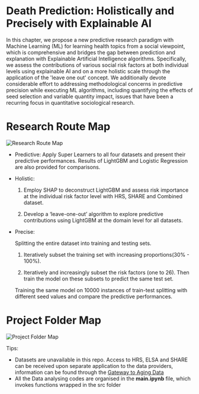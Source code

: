 # Death Prediction: Holistically and Precisely with Explainable AI 
In this chapter, we propose a new predictive research paradigm with Machine Learning (ML) for learning health topics from a social viewpoint, which is comprehensive and bridges the gap between prediction and explanation with Explainable Artificial Intelligence algorithms. Specifically, we assess the contributions of various social risk factors at both individual levels using explainable AI and on a more holistic scale through the application of the 'leave one out' concept. We additionally devote considerable effort to addressing methodological concerns in predictive precision while executing ML algorithms, including quantifying the effects of seed selection and variable quantity impact, issues that have been a recurring focus in quantitative sociological research.

# Research Route Map 
![Research Route Map](https://github.com/vallerrr/OX_thesis/blob/main/graphs/intro/FlowChart.png)

- Predictive:
  Apply Super Learners to all four datasets and present their predictive performances. Results of LightGBM and Logistic Regression are also provided for comparisons.

- Holistic:  
  1. Employ SHAP to deconstruct LightGBM and assess risk importance at the individual risk factor level with HRS, SHARE and Combined dataset.
  
  2. Develop a ‘leave-one-out’ algorithm to explore predictive contributions using LightGBM at the domain level for all datasets.


- Precise: 

  Splitting the entire dataset into training and testing sets.
  
     1. Iteratively subset the training set with increasing proportions(30% - 100%).
  
     2. Iteratively and increasingly subset the risk factors (one to 26). 
  Then train the model on these subsets to predict the same test set.
  
  Training the same model on 10000 instances of train-test splitting with different seed values and compare the predictive performances.

# Project Folder Map 
![Project Folder Map](https://github.com/vallerrr/OX_thesis/blob/main/graphs/intro/ProjectMap.png)

Tips:

- Datasets are unavailable in this repo. Access to HRS, ELSA and SHARE can be received upon separate application to the data providers, information can be found through the [Gateway to Aging Data](https://g2aging.org/downloads)
- All the Data analysing codes are organised in the **main.ipynb** file, which invokes functions wrapped in the src folder 

